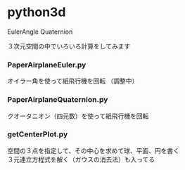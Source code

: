 # python3d
EulerAngle Quaternion

３次元空間の中でいろいろ計算をしてみます


### PaperAirplaneEuler.py
オイラー角を使って紙飛行機を回転
（調整中）


### PaperAirplaneQuaternion.py
クオータニオン（四元数）を使って紙飛行機を回転


### getCenterPlot.py
空間の３点を指定して、その中心を求めて球、平面、円を書く  
３元連立方程式を解く（ガウスの消去法）も入ってる

